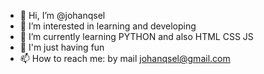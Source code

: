 - 👋 Hi, I’m @johanqsel
- 👀 I’m interested in learning and developing 
- 🌱 I’m currently learning PYTHON and also HTML CSS JS
- 💞️ I'm just having fun
- 📫 How to reach me: by mail johanqsel@gmail.com

<!---
johanqsel/johanqsel is a ✨ special ✨ repository because its `README.md` (this file) appears on your GitHub profile.
You can click the Preview link to take a look at your changes.
--->

